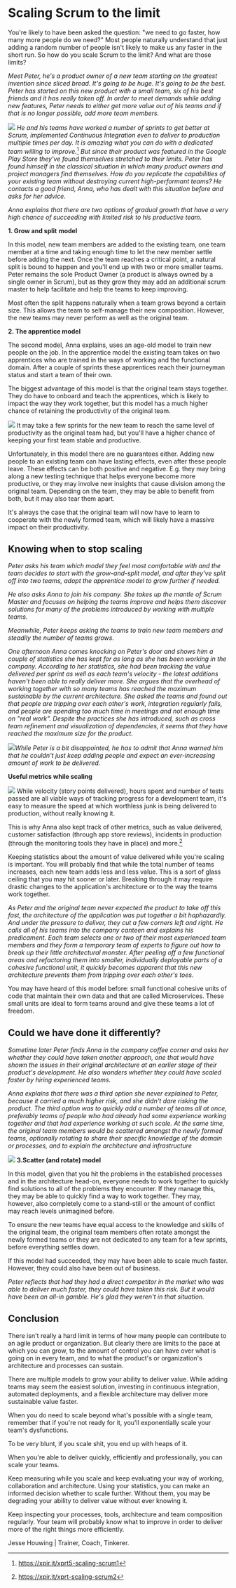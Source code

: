 # Scaling Scrum to the limit

You're likely to have been asked the question: "we need to go faster,
how many more people do we need?" Most people naturally understand that
just adding a random number of people isn't likely to make us any faster
in the short run. So how do you scale Scrum to the limit? And what are
those limits?

*Meet Peter, he's a product owner of a new team starting on the greatest
invention since sliced bread. It's going to be huge. It's going to be
the best. Peter has started on this new product with a small team, six
of his best friends and it has really taken off. In order to meet
demands while adding new features, Peter needs to either get more value
out of his teams and if that is no longer possible, add more team
members.*

![](./media/image1.png)
*He and his teams have worked a number of
sprints to get better at Scrum, implemented Continuous Integration even
to deliver to production multiple times per day. It is amazing what you
can do with a dedicated team willing to improve.*[^1] *But since their
product was featured in the Google Play Store they've found themselves
stretched to their limits. Peter has found himself in the classical
situation in which many product owners and project managers find
themselves. How do you replicate the capabilities of your existing team
without destroying current high-performant teams? He contacts a good
friend, Anna, who has dealt with this situation before and asks for her
advice.*

*Anna explains that there are two options of gradual growth that have a
very high chance of succeeding with limited risk to his productive
team.*

**1. Grow and split** **model**

In this model, new team members are added to the existing team, one team
member at a time and taking enough time to let the new member settle
before adding the next. Once the team reaches a critical point, a
natural split is bound to happen and you'll end up with two or more
smaller teams. Peter remains the sole Product Owner (a product is always
owned by a single owner in Scrum), but as they grow they may add an
additional scrum master to help facilitate and help the teams to keep
improving.

Most often the split happens naturally when a team grows beyond a
certain size. This allows the team to self-manage their new composition.
However, the new teams may never perform as well as the original team.

**2. The apprentice model**

The second model, Anna explains, uses an age-old model to train new
people on the job. In the apprentice model the existing team takes on
two apprentices who are trained in the ways of working and the
functional domain. After a couple of sprints these apprentices reach
their journeyman status and start a team of their own.

The biggest advantage of this model is that the original team stays
together. They do have to onboard and teach the apprentices, which is
likely to impact the way they work together, but this model has a much
higher chance of retaining the productivity of the original team.

![](./media/image2.png)
It may take a few sprints for the new team
to reach the same level of productivity as the original team had, but
you'll have a higher chance of keeping your first team stable and
productive.

Unfortunately, in this model there are no guarantees either. Adding new
people to an existing team can have lasting effects, even after these
people leave. These effects can be both positive and negative. E.g. they
may bring along a new testing technique that helps everyone become more
productive, or they may involve new insights that cause division among
the original team. Depending on the team, they may be able to benefit
from both, but it may also tear them apart.

It's always the case that the original team will now have to learn to
cooperate with the newly formed team, which will likely have a massive
impact on their productivity.

## Knowing when to stop scaling

*Peter asks his team which model they feel most comfortable with and the
team decides to start with the grow-and-split model, and after they've
split off into two teams, adopt the apprentice model to grow further if
needed.*

*He also asks Anna to join his company. She takes up the mantle of Scrum
Master and focuses on helping the teams improve and helps them discover
solutions for many of the problems introduced by working with multiple
teams.*

*Meanwhile, Peter keeps asking the teams to train new team members and
steadily the number of teams grows.*

*One afternoon Anna comes knocking on Peter's door and shows him a
couple of statistics she has kept for as long as she has been working in
the company. According to her statistics, she had been tracking the
value delivered per sprint as well as each team's velocity - the latest
additions haven't been able to really deliver more. She argues that the
overhead of working together with so many teams has reached the maximum
sustainable by the current architecture. She asked the teams and found
out that people are tripping over each other's work, integration
regularly fails, and people are spending too much time in meetings and
not enough time on "real work". Despite the practices she has
introduced, such as cross team refinement and visualization of
dependencies, it seems that they have reached the maximum size for the
product.*

![](./media/image3.png)*While
Peter is a bit disappointed, he has to admit that Anna warned him that
he couldn't just keep adding people and expect an ever-increasing amount
of work to be delivered.*

**Useful metrics while scaling**

![](./media/image4.png)
While velocity (story points delivered),
hours spent and number of tests passed are all viable ways of tracking
progress for a development team, it's easy to measure the speed at which
worthless junk is being delivered to production, without really knowing
it.

This is why Anna also kept track of other metrics, such as value
delivered, customer satisfaction (through app store reviews), incidents
in production (through the monitoring tools they have in place) and
more.[^2]

Keeping statistics about the amount of value delivered while you're
scaling is important. You will probably find that while the total number
of teams increases, each new team adds less and less value. This is a
sort of glass ceiling that you may hit sooner or later. Breaking through
it may require drastic changes to the application's architecture or to
the way the teams work together.

*As Peter and the original team never expected the product to take off
this fast, the architecture of the application was put together a bit
haphazardly. And under the pressure to deliver, they cut a few corners
left and right. He calls all of his teams into the company canteen and
explains his predicament. Each team selects one or two of their most
experienced team members and they form a temporary team of experts to
figure out how to break up their little architectural monster. After
peeling off a few functional areas and refactoring them into smaller,
individually deployable parts of a cohesive functional unit, it quickly
becomes apparent that this new architecture prevents them from tripping
over each other's toes.*

You may have heard of this model before: small functional cohesive units
of code that maintain their own data and that are called Microservices.
These small units are ideal to form teams around and give these teams a
lot of freedom.

## Could we have done it differently?

*Sometime later Peter finds Anna in the company coffee corner and asks
her whether they could have taken another approach, one that would have
shown the issues in their original architecture at an earlier stage of
their product's development. He also wonders whether they could have
scaled faster by hiring experienced teams.*

*Anna explains that there was a third option she never explained to
Peter, because it carried a much higher risk, and she didn't dare
risking the product. The third option was to quickly add a number of
teams all at once, preferably teams of people who had already had some
experience working together and that had experience working at such
scale. At the same time, the original team members would be scattered
amongst the newly formed teams, optionally rotating to share their
specific knowledge of the domain or processes, and to explain the
architecture and infrastructure*

![](./media/image5.png)
**3.Scatter (and rotate) model**

In this model, given that you hit the problems in the established
processes and in the architecture head-on, everyone needs to work
together to quickly find solutions to all of the problems they
encounter. If they manage this, they may be able to quickly find a way
to work together. They may, however, also completely come to a
stand-still or the amount of conflict may reach levels unimagined
before.

To ensure the new teams have equal access to the knowledge and skills of
the original team, the original team members often rotate amongst the
newly formed teams or they are not dedicated to any team for a few
sprints, before everything settles down.

If this model had succeeded, they may have been able to scale much
faster. However, they could also have been out of business.

*Peter reflects that had they had a direct competitor in the market who
was able to deliver much faster, they could have taken this risk. But it
would have been an all-in gamble. He\'s glad they weren't in that
situation.*

## Conclusion 

There isn't really a hard limit in terms of how many people can
contribute to an agile product or organization. But clearly there are
limits to the pace at which you can grow, to the amount of control you
can have over what is going on in every team, and to what the product's
or organization's architecture and processes can sustain.

There are multiple models to grow your ability to deliver value. While
adding teams may seem the easiest solution, investing in continuous
integration, automated deployments, and a flexible architecture may
deliver more sustainable value faster.

When you do need to scale beyond what's possible with a single team,
remember that if you're not ready for it, you'll exponentially scale
your team's dysfunctions.

To be very blunt, if you scale shit, you end up with heaps of it.

When you're able to deliver quickly, efficiently and professionally, you
can scale your teams.

Keep measuring while you scale and keep evaluating your way of working,
collaboration and architecture. Using your statistics, you can make an
informed decision whether to scale further. Without them, you may be
degrading your ability to deliver value without ever knowing it.

Keep inspecting your processes, tools, architecture and team composition
regularly. Your team will probably know what to improve in order to
deliver more of the right things more efficiently.

Jesse Houwing \| Trainer, Coach, Tinkerer.

[^1]: https://xpir.it/xprt5-scaling-scrum1

[^2]: https://xpir.it/xprt-scaling-scrum2
